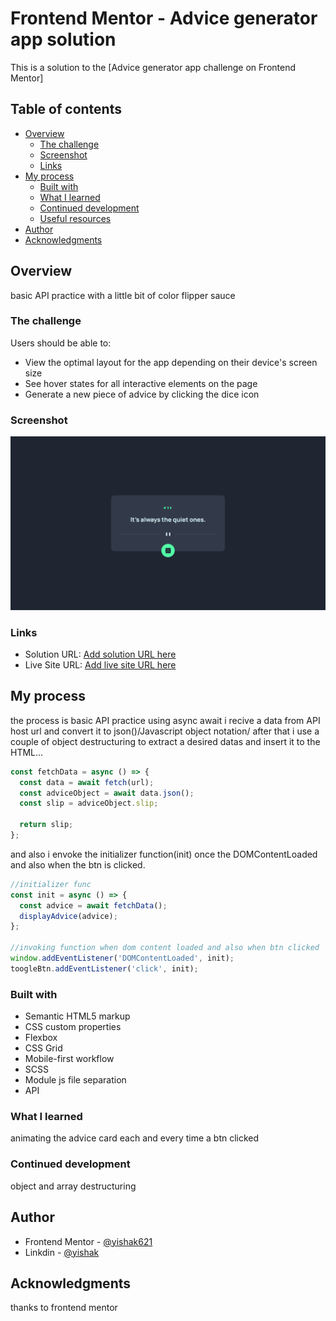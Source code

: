 # Frontend Mentor - Advice generator app solution

This is a solution to the [Advice generator app challenge on Frontend Mentor]

## Table of contents

- [Overview](#overview)
  - [The challenge](#the-challenge)
  - [Screenshot](#screenshot)
  - [Links](#links)
- [My process](#my-process)
  - [Built with](#built-with)
  - [What I learned](#what-i-learned)
  - [Continued development](#continued-development)
  - [Useful resources](#useful-resources)
- [Author](#author)
- [Acknowledgments](#acknowledgments)

## Overview

basic API practice with a little bit of color flipper sauce

### The challenge

Users should be able to:

- View the optimal layout for the app depending on their device's screen size
- See hover states for all interactive elements on the page
- Generate a new piece of advice by clicking the dice icon

### Screenshot

![](./screenshot.png)

### Links

- Solution URL: [Add solution URL here](https://your-solution-url.com)
- Live Site URL: [Add live site URL here](https://your-live-site-url.com)

## My process

the process is basic API practice using async await i recive a data from API host url and convert it to json()/Javascript object notation/ after that i use a couple of object destructuring to extract a desired datas and insert it to the HTML...

```js
const fetchData = async () => {
  const data = await fetch(url);
  const adviceObject = await data.json();
  const slip = adviceObject.slip;

  return slip;
};
```

and also i envoke the initializer function(init) once the DOMContentLoaded and also when the btn is clicked.

```js
//initializer func
const init = async () => {
  const advice = await fetchData();
  displayAdvice(advice);
};

//invoking function when dom content loaded and also when btn clicked
window.addEventListener('DOMContentLoaded', init);
toogleBtn.addEventListener('click', init);
```

### Built with

- Semantic HTML5 markup
- CSS custom properties
- Flexbox
- CSS Grid
- Mobile-first workflow
- SCSS
- Module js file separation
- API

### What I learned

animating the advice card each and every time a btn clicked

### Continued development

object and array destructuring

## Author

- Frontend Mentor - [@yishak621](https://www.frontendmentor.io/profile/yourusername)
- Linkdin - [@yishak](https://www.linkedin.com/in/yishak-abrham-2a865611b)

## Acknowledgments

thanks to frontend mentor
